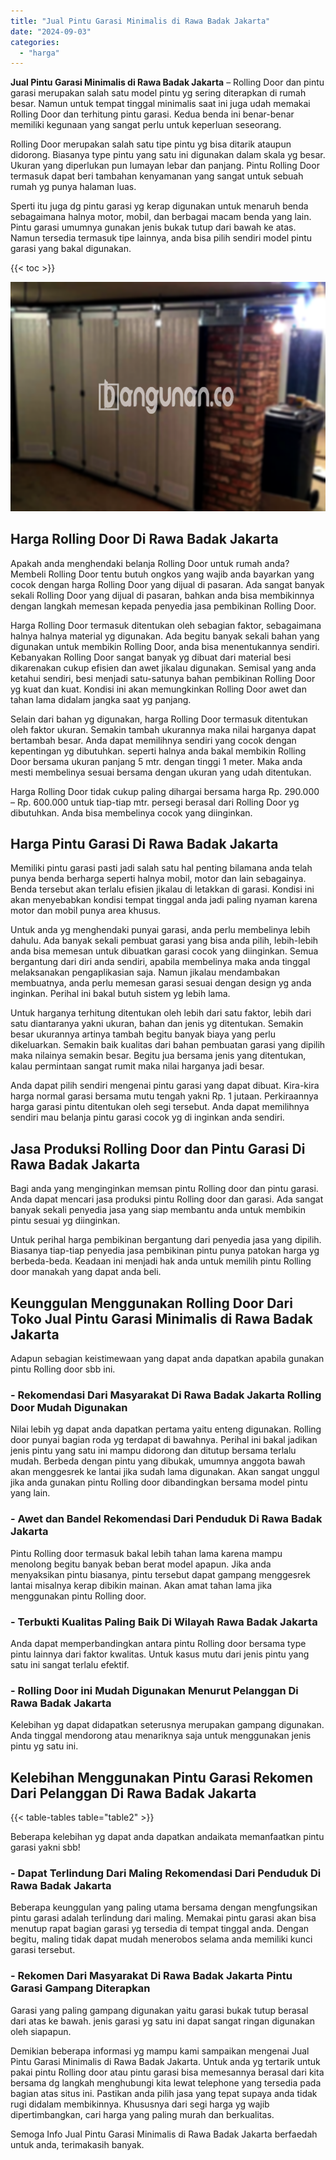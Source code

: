 ```yaml
---
title: "Jual Pintu Garasi Minimalis di Rawa Badak Jakarta"
date: "2024-09-03"
categories: 
  - "harga"
---
```


**Jual Pintu Garasi Minimalis di Rawa Badak Jakarta** – Rolling Door dan pintu garasi merupakan salah satu model pintu yg sering diterapkan di rumah besar. Namun untuk tempat tinggal minimalis saat ini juga udah memakai Rolling Door dan terhitung pintu garasi. Kedua benda ini benar-benar memiliki kegunaan yang sangat perlu untuk keperluan seseorang.

Rolling Door merupakan salah satu tipe pintu yg bisa ditarik ataupun didorong. Biasanya type pintu yang satu ini digunakan dalam skala yg besar. Ukuran yang diperlukan pun lumayan lebar dan panjang. Pintu Rolling Door termasuk dapat beri tambahan kenyamanan yang sangat untuk sebuah rumah yg punya halaman luas.

Sperti itu juga dg pintu garasi yg kerap digunakan untuk menaruh benda sebagaimana halnya motor, mobil, dan berbagai macam benda yang lain. Pintu garasi umumnya gunakan jenis bukak tutup dari bawah ke atas. Namun tersedia termasuk tipe lainnya, anda bisa pilih sendiri model pintu garasi yang bakal digunakan.

{{< toc >}}

![Jual Pintu Garasi Minimalis di Rawa Badak Jakarta](/images/pintu-garasi-35.png)

## Harga Rolling Door Di Rawa Badak Jakarta

Apakah anda menghendaki belanja Rolling Door untuk rumah anda? Membeli Rolling Door tentu butuh ongkos yang wajib anda bayarkan yang cocok dengan harga Rolling Door yang dijual di pasaran. Ada sangat banyak sekali Rolling Door yang dijual di pasaran, bahkan anda bisa membikinnya dengan langkah memesan kepada penyedia jasa pembikinan Rolling Door.

Harga Rolling Door termasuk ditentukan oleh sebagian faktor, sebagaimana halnya halnya material yg digunakan. Ada begitu banyak sekali bahan yang digunakan untuk membikin Rolling Door, anda bisa menentukannya sendiri. Kebanyakan Rolling Door sangat banyak yg dibuat dari material besi dikarenakan cukup efisien dan awet jikalau digunakan. Semisal yang anda ketahui sendiri, besi menjadi satu-satunya bahan pembikinan Rolling Door yg kuat dan kuat. Kondisi ini akan memungkinkan Rolling Door awet dan tahan lama didalam jangka saat yg panjang.

Selain dari bahan yg digunakan, harga Rolling Door termasuk ditentukan oleh faktor ukuran. Semakin tambah ukurannya maka nilai harganya dapat bertambah besar. Anda dapat memilihnya sendiri yang cocok dengan kepentingan yg dibutuhkan. seperti halnya anda bakal membikin Rolling Door bersama ukuran panjang 5 mtr. dengan tinggi 1 meter. Maka anda mesti membelinya sesuai bersama dengan ukuran yang udah ditentukan.

Harga Rolling Door tidak cukup paling dihargai bersama harga Rp. 290.000 – Rp. 600.000 untuk tiap-tiap mtr. persegi berasal dari Rolling Door yg dibutuhkan. Anda bisa membelinya cocok yang diinginkan.

## Harga Pintu Garasi Di Rawa Badak Jakarta

Memiliki pintu garasi pasti jadi salah satu hal penting bilamana anda telah punya benda berharga seperti halnya mobil, motor dan lain sebagainya. Benda tersebut akan terlalu efisien jikalau di letakkan di garasi. Kondisi ini akan menyebabkan kondisi tempat tinggal anda jadi paling nyaman karena motor dan mobil punya area khusus.

Untuk anda yg menghendaki punyai garasi, anda perlu membelinya lebih dahulu. Ada banyak sekali pembuat garasi yang bisa anda pilih, lebih-lebih anda bisa memesan untuk dibuatkan garasi cocok yang diinginkan. Semua bergantung dari diri anda sendiri, apabila membelinya maka anda tinggal melaksanakan pengaplikasian saja. Namun jikalau mendambakan membuatnya, anda perlu memesan garasi sesuai dengan design yg anda inginkan. Perihal ini bakal butuh sistem yg lebih lama.

Untuk harganya terhitung ditentukan oleh lebih dari satu faktor, lebih dari satu diantaranya yakni ukuran, bahan dan jenis yg ditentukan. Semakin besar ukurannya artinya tambah begitu banyak biaya yang perlu dikeluarkan. Semakin baik kualitas dari bahan pembuatan garasi yang dipilih maka nilainya semakin besar. Begitu jua bersama jenis yang ditentukan, kalau permintaan sangat rumit maka nilai harganya jadi besar.

Anda dapat pilih sendiri mengenai pintu garasi yang dapat dibuat. Kira-kira harga normal garasi bersama mutu tengah yakni Rp. 1 jutaan. Perkiraannya harga garasi pintu ditentukan oleh segi tersebut. Anda dapat memilihnya sendiri mau belanja pintu garasi cocok yg di inginkan anda sendiri.

## Jasa Produksi Rolling Door dan Pintu Garasi Di Rawa Badak Jakarta

Bagi anda yang menginginkan memsan pintu Rolling door dan pintu garasi. Anda dapat mencari jasa produksi pintu Rolling door dan garasi. Ada sangat banyak sekali penyedia jasa yang siap membantu anda untuk membikin pintu sesuai yg diinginkan.

Untuk perihal harga pembikinan bergantung dari penyedia jasa yang dipilih. Biasanya tiap-tiap penyedia jasa pembikinan pintu punya patokan harga yg berbeda-beda. Keadaan ini menjadi hak anda untuk memilih pintu Rolling door manakah yang dapat anda beli.

## Keunggulan Menggunakan Rolling Door Dari Toko Jual Pintu Garasi Minimalis di Rawa Badak Jakarta

Adapun sebagian keistimewaan yang dapat anda dapatkan apabila gunakan pintu Rolling door sbb ini.

### \- Rekomendasi Dari Masyarakat Di Rawa Badak Jakarta Rolling Door Mudah Digunakan

Nilai lebih yg dapat anda dapatkan pertama yaitu enteng digunakan. Rolling door punyai bagian roda yg terdapat di bawahnya. Perihal ini bakal jadikan jenis pintu yang satu ini mampu didorong dan ditutup bersama terlalu mudah. Berbeda dengan pintu yang dibukak, umumnya anggota bawah akan menggesrek ke lantai jika sudah lama digunakan. Akan sangat unggul jika anda gunakan pintu Rolling door dibandingkan bersama model pintu yang lain.

### \- Awet dan Bandel Rekomendasi Dari Penduduk Di Rawa Badak Jakarta

Pintu Rolling door termasuk bakal lebih tahan lama karena mampu menolong begitu banyak beban berat model apapun. Jika anda menyaksikan pintu biasanya, pintu tersebut dapat gampang menggesrek lantai misalnya kerap dibikin mainan. Akan amat tahan lama jika menggunakan pintu Rolling door.

### \- Terbukti Kualitas Paling Baik Di Wilayah Rawa Badak Jakarta

Anda dapat memperbandingkan antara pintu Rolling door bersama type pintu lainnya dari faktor kwalitas. Untuk kasus mutu dari jenis pintu yang satu ini sangat terlalu efektif.

### \- Rolling Door ini Mudah Digunakan Menurut Pelanggan Di Rawa Badak Jakarta

Kelebihan yg dapat didapatkan seterusnya merupakan gampang digunakan. Anda tinggal mendorong atau menariknya saja untuk menggunakan jenis pintu yg satu ini.

## Kelebihan Menggunakan Pintu Garasi Rekomen Dari Pelanggan Di Rawa Badak Jakarta

{{< table-tables table="table2" >}}

Beberapa kelebihan yg dapat anda dapatkan andaikata memanfaatkan pintu garasi yakni sbb!

### \- Dapat Terlindung Dari Maling Rekomendasi Dari Penduduk Di Rawa Badak Jakarta

Beberapa keunggulan yang paling utama bersama dengan mengfungsikan pintu garasi adalah terlindung dari maling. Memakai pintu garasi akan bisa menutup rapat bagian garasi yg tersedia di tempat tinggal anda. Dengan begitu, maling tidak dapat mudah menerobos selama anda memiliki kunci garasi tersebut.

### \- Rekomen Dari Masyarakat Di Rawa Badak Jakarta Pintu Garasi Gampang Diterapkan

Garasi yang paling gampang digunakan yaitu garasi bukak tutup berasal dari atas ke bawah. jenis garasi yg satu ini dapat sangat ringan digunakan oleh siapapun.

Demikian beberapa informasi yg mampu kami sampaikan mengenai Jual Pintu Garasi Minimalis di Rawa Badak Jakarta. Untuk anda yg tertarik untuk pakai pintu Rolling door atau pintu garasi bisa memesannya berasal dari kita bersama dg langkah menghubungi kita lewat telephone yang tersedia pada bagian atas situs ini. Pastikan anda pilih jasa yang tepat supaya anda tidak rugi didalam membikinnya. Khususnya dari segi harga yg wajib dipertimbangkan, cari harga yang paling murah dan berkualitas.

Semoga Info Jual Pintu Garasi Minimalis di Rawa Badak Jakarta berfaedah untuk anda, terimakasih banyak.
